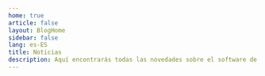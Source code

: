 ```yaml
---
home: true
article: false
layout: BlogHome
sidebar: false
lang: es-ES
title: Noticias
description: Aquí encontrarás todas las novedades sobre el software de código abierto ocelot.social.
---
```

